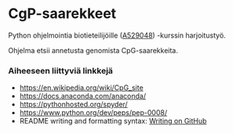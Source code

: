 # CgP-saarekkeet
Python ohjelmointia biotieteilijöille ([A529048](https://courses.helsinki.fi/fi/a529048/117990987)) -kurssin harjoitustyö.

Ohjelma etsii annetusta genomista CpG-saarekkeita.


### Aiheeseen liittyviä linkkejä

- https://en.wikipedia.org/wiki/CpG_site
- https://docs.anaconda.com/anaconda/
- https://pythonhosted.org/spyder/
- https://www.python.org/dev/peps/pep-0008/
- README writing and formatting syntax: [Writing on GitHub](https://help.github.com/articles/basic-writing-and-formatting-syntax/)
